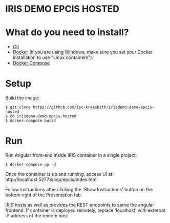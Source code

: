 # IRIS DEMO EPCIS HOSTED

# What do you need to install? 
* [Git](https://git-scm.com/downloads) 
* [Docker](https://www.docker.com/products/docker-desktop) (if you are using Windows, make sure you set your Docker installation to use "Linux containers").
* [Docker Compose](https://docs.docker.com/compose/install/)

# Setup
Build the image:

```console
$ git clone https://github.com/isc-krakshith/irisdemo-demo-epcis-hosted
$ cd irisdemo-demo-epcis-hosted
$ docker-compose build
```
# Run

Run Angular front-end inside IRIS container in a single project:

```
$ docker-compose up -d
```

Once the container is up and running, access UI at: http://localhost:52773/csp/epcis/index.html

Follow instructions after clicking the 'Show Instructions' button on the bottom right of the Presentation tab.

IRIS hosts as well as provides the REST endpoints to serve the angular frontend. If container is deployed remotely, replace 'localhost' with external IP address of the remote host.
